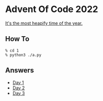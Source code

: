 # Advent Of Code 2022

[It's the most heapify time of the year.](https://adventofcode.com/2022)

## How To

```shell
% cd 1
% python3 ./a.py
```

## Answers

- [Day 1](day01/a.py)
- [Day 2](day02/a.py)
- [Day 3](day03/a.py)
